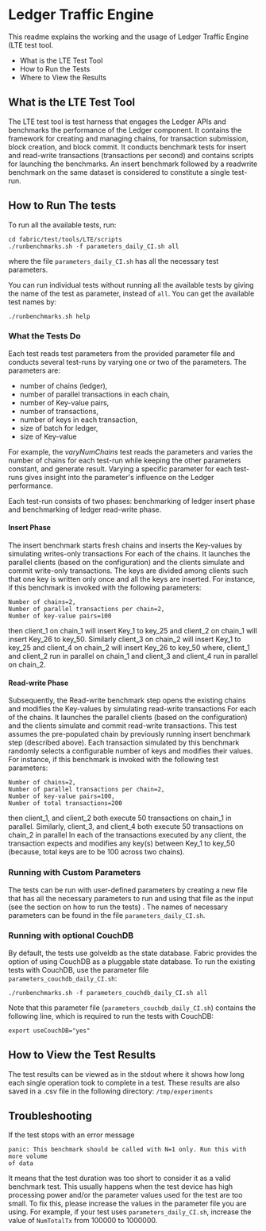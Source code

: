 # Ledger Traffic Engine

This readme explains the working and the usage of Ledger Traffic Engine (LTE
test tool.


- What is the LTE Test Tool
- How to Run the Tests
- Where to View the Results

## What is the LTE Test Tool

The LTE test tool is test harness that engages the Ledger APIs and benchmarks
the performance of the Ledger component. It contains the framework for creating
and managing chains, for transaction submission, block creation, and block
commit. It conducts benchmark tests for insert and read-write transactions
(transactions per second) and contains scripts for launching the benchmarks. An
insert benchmark followed by a readwrite benchmark on the same dataset is
considered to constitute a single test-run.


## How to Run The tests

To run all the available tests, run:
```
cd fabric/test/tools/LTE/scripts
./runbenchmarks.sh -f parameters_daily_CI.sh all
```
where the file `parameters_daily_CI.sh` has all the necessary test parameters.


You can run individual tests without running all the available tests by giving
the name of the test as parameter, instead of `all`. You can get the available
test names by:
```
./runbenchmarks.sh help
```

### What the Tests Do

Each test reads test parameters from the provided parameter file and
conducts several test-runs by varying one or two of the parameters. The
parameters are:
* number of chains (ledger),
* number of parallel transactions in each chain,
* number of Key-value pairs,
* number of transactions,
* number of keys in each transaction,
* size of batch for ledger,
* size of Key-value

For example, the *varyNumChains* test reads the parameters and varies the
number of chains for each test-run while keeping the other parameters constant,
and generate result. Varying a specific parameter for each test-runs gives
insight into the parameter's influence on the Ledger performance.

Each test-run consists of two phases: benchmarking of ledger insert phase and
benchmarking of ledger read-write phase.

#### Insert Phase

The insert benchmark starts fresh chains and inserts the Key-values by
simulating writes-only transactions For each of the chains. It launches the
parallel clients (based on the configuration) and the clients simulate and
commit write-only transactions. The keys are divided among clients such that
one key is written only once and all the keys are inserted. For instance, if
this benchmark is invoked with the following parameters:
```
Number of chains=2,
Number of parallel transactions per chain=2,
Number of key-value pairs=100
```
then client_1 on chain_1 will insert Key_1 to key_25 and client_2 on chain_1 will
insert Key_26 to key_50. Similarly client_3 on chain_2 will insert Key_1 to
key_25 and client_4 on chain_2 will insert Key_26 to key_50 where, client_1 and
client_2 run in parallel on chain_1 and client_3 and client_4 run in parallel
on chain_2.

#### Read-write Phase

Subsequently, the Read-write benchmark step opens the existing chains and
modifies the Key-values by simulating read-write transactions For each of the
chains. It launches the parallel clients (based on the configuration) and the
clients simulate and commit read-write transactions. This test assumes the
pre-populated chain by previously running insert benchmark step (described
above). Each transaction simulated by this benchmark randomly selects a
configurable number of keys and modifies their values. For instance, if this
benchmark is invoked with the following test parameters:
```
Number of chains=2,
Number of parallel transactions per chain=2,
Number of key-value pairs=100,
Number of total transactions=200
```
then client_1, and client_2 both execute 50 transactions on
chain_1 in parallel.  Similarly, client_3, and client_4 both execute 50
transactions on chain_2 in parallel In each of the transactions executed by any
client, the transaction expects and modifies any key(s) between Key_1 to key_50
(because, total keys are to be 100 across two chains).

### Running with Custom Parameters

The tests can be run with user-defined parameters by creating a new file that
has all the necessary parameters to run and using that file as the input (see
the section on how to run the tests) . The names of necessary parameters can be
found in the file `parameters_daily_CI.sh`.

### Running with optional CouchDB

By default, the tests use golveldb as the state database. Fabric provides the
option of using CouchDB as a pluggable state database. To run the existing
tests with CouchDB, use the parameter file `parameters_couchdb_daily_CI.sh`:
```
./runbenchmarks.sh -f parameters_couchdb_daily_CI.sh all
```
Note that this parameter file (`parameters_couchdb_daily_CI.sh`) contains the
following line, which is required to run the tests with CouchDB:
```
export useCouchDB="yes"
```

## How to View the Test Results

The test results can be viewed as in the stdout where it shows how long each
single operation took to complete in a test. These results are also saved in a
.csv file in the following directory: `/tmp/experiments`

## Troubleshooting

If the test stops with an error message
```
panic: This benchmark should be called with N=1 only. Run this with more volume
of data
```
It means that the test duration was too short to consider it as a valid
benchmark test. This usually happens when the test device has high processing
power and/or the parameter values used for the test are too small. To fix
this, please increase the values in the parameter file you are using. For
example, if your test uses `parameters_daily_CI.sh`, increase the value of
`NumTotalTx` from 100000 to 1000000.
